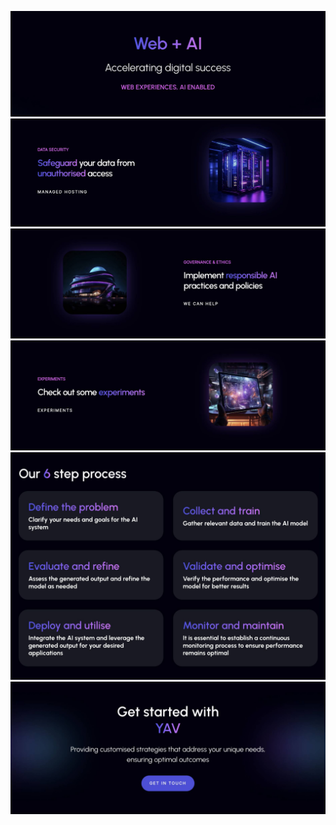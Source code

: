 [![web+ai](https://raw.githubusercontent.com/YAV-AI/.github/main/uploads/web+ai.jpg)](https://yav.ai/)
[![data-security](https://raw.githubusercontent.com/YAV-AI/.github/main/uploads/data-security.jpg)](https://yav.ai/services/)
[![governance-ethics](https://raw.githubusercontent.com/YAV-AI/.github/main/uploads/governance-ethics.jpg)](https://yav.ai/services/consulting/)
[![experiments](https://raw.githubusercontent.com/YAV-AI/.github/main/uploads/experiments.jpg)](https://yav.ai/experiments/)
[![6-steps](https://raw.githubusercontent.com/YAV-AI/.github/main/uploads/6-steps.jpg)](https://yav.ai/)
[![get-started](https://raw.githubusercontent.com/YAV-AI/.github/main/uploads/get-started.jpg)](https://yav.ai/contact/)
